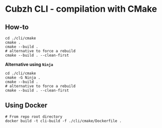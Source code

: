 # Cubzh CLI - compilation with CMake

## How-to

```shell
cd ./cli/cmake
cmake .
cmake --build .
# alternative to force a rebuild
cmake --build . --clean-first
```

**Alternative using `Ninja`**

```shell
cd ./cli/cmake
cmake -G Ninja .
cmake --build .
# alternative to force a rebuild
cmake --build . --clean-first
```

## Using Docker

```shell
# From repo root directory
docker build -t cli-build -f ./cli/cmake/Dockerfile .
```